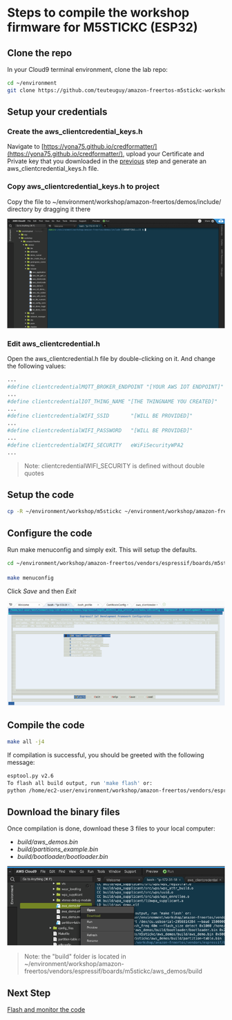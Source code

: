# Steps to compile the workshop firmware for M5STICKC (ESP32)

## Clone the repo

In your Cloud9 terminal environment, clone the lab repo:

```bash
cd ~/environment
git clone https://github.com/teuteuguy/amazon-freertos-m5stickc-workshop.git --recurse-submodules workshop
```

## Setup your credentials

### Create the aws\_clientcredential\_keys.h

Navigate to [https://yona75.github.io/credformatter/](https://yona75.github.io/credformatter/), upload your Certificate and Private key that you downloaded in the [previous](./iotcoresetup.md) step and generate an aws\_clientcredential\_keys.h file.

### Copy aws\_clientcredential\_keys.h to project

Copy the file to ~/environment/workshop/amazon-freertos/demos/include/ directory by dragging it there

![Copy aws_clientcredential_keys.h](images/workshop-copy-cred-file.png)

### Edit aws_clientcredential.h

Open the aws\_clientcredential.h file by double-clicking on it. And change the following values:

```bash
...
#define clientcredentialMQTT_BROKER_ENDPOINT "[YOUR AWS IOT ENDPOINT]"
...
#define clientcredentialIOT_THING_NAME "[THE THINGNAME YOU CREATED]"
...
#define clientcredentialWIFI_SSID       "[WILL BE PROVIDED]"
...
#define clientcredentialWIFI_PASSWORD   "[WILL BE PROVIDED]"
...
#define clientcredentialWIFI_SECURITY   eWiFiSecurityWPA2
...
```

> Note: clientcredentialWIFI\_SECURITY is defined without double quotes


## Setup the code

```bash
cp -R ~/environment/workshop/m5stickc ~/environment/workshop/amazon-freertos/vendors/espressif/boards
```

## Configure the code

Run make menuconfig and simply exit. This will setup the defaults.

```bash
cd ~/environment/workshop/amazon-freertos/vendors/espressif/boards/m5stickc/aws_demos

make menuconfig
```

Click *Save* and then *Exit*

![make menuconfig](images/cdd-make-menuconfig.png)

## Compile the code

```bash
make all -j4
```

If compilation is successful, you should be greeted with the following message:

```bash
esptool.py v2.6
To flash all build output, run 'make flash' or:
python /home/ec2-user/environment/workshop/amazon-freertos/vendors/espressif/esp-idf/components/esptool_py/esptool/esptool.py --chip esp32 --port /dev/cu.usbserial-29568143B4 --baud 1500000 --before default_reset --after hard_reset write_flash -z --flash_mode dio --flash_freq 40m --flash_size detect 0x1000 /home/ec2-user/environment/workshop/amazon-freertos/vendors/espressif/boards/m5stickc/aws_demos/build/bootloader/bootloader.bin 0x20000 /home/ec2-user/environment/workshop/amazon-freertos/vendors/espressif/boards/m5stickc/aws_demos/build/aws_demo.bin 0x8000 /home/ec2-user/environment/workshop/amazon-freertos/vendors/espressif/boards/m5stickc/aws_demos/build/partition-table.bin
```

## Download the binary files

Once compilation is done, download these 3 files to your local computer:

* *build/aws_demos.bin*
* *build/partitions_example.bin*
* *build/bootloader/bootloader.bin*

![download bin files from Cloud9](images/workshop-download.png)

> Note: the "build" folder is located in ~/environment/workshop/amazon-freertos/vendors/espressif/boards/m5stickc/aws_demos/build


## Next Step

[Flash and monitor the code](./flashing.md)

